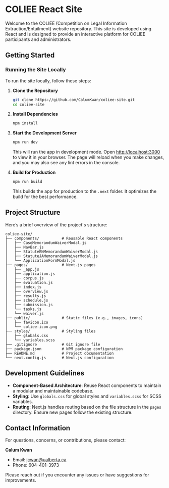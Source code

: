 # COLIEE React Site

Welcome to the COLIEE (Competition on Legal Information Extraction/Entailment) website repository. This site is developed using React and is designed to provide an interactive platform for COLIEE participants and administrators.

## Getting Started

### Running the Site Locally

To run the site locally, follow these steps:

1. **Clone the Repository**
   ```sh
   git clone https://github.com/CalumKwan/coliee-site.git
   cd coliee-site
   ```

2. **Install Dependencies**
   ```sh
   npm install
   ```

3. **Start the Development Server**
   ```sh
   npm run dev
   ```

   This will run the app in development mode. Open [http://localhost:3000](http://localhost:3000) to view it in your browser. The page will reload when you make changes, and you may also see any lint errors in the console.

4. **Build for Production**
   ```sh
   npm run build
   ```

   This builds the app for production to the `.next` folder. It optimizes the build for the best performance.

## Project Structure

Here’s a brief overview of the project's structure:

```
coliee-site/
├── components/          # Reusable React components
│   ├── CaseMemorandumWaiverModal.js
│   ├── NavBar.js
│   ├── StatuteENMemorandumWaiverModal.js
│   ├── StatuteJAMemorandumWaiverModal.js
│   └── ApplicationFormModal.js
├── pages/               # Next.js pages
│   ├── _app.js
│   ├── application.js
│   ├── corpus.js
│   ├── evaluation.js
│   ├── index.js
│   ├── overview.js
│   ├── results.js
│   ├── schedule.js
│   ├── submission.js
│   └── tasks.js
│   └── waiver.js
├── public/              # Static files (e.g., images, icons)
│   ├── favicon.ico
│   └── coliee-icon.png
├── styles/              # Styling files
│   ├── globals.css
│   └── variables.scss
├── .gitignore           # Git ignore file
├── package.json         # NPM package configuration
├── README.md            # Project documentation
└── next.config.js       # Next.js configuration
```

## Development Guidelines

- **Component-Based Architecture**: Reuse React components to maintain a modular and maintainable codebase.
- **Styling**: Use `globals.css` for global styles and `variables.scss` for SCSS variables.
- **Routing**: Next.js handles routing based on the file structure in the `pages` directory. Ensure new pages follow the existing structure.

## Contact Information

For questions, concerns, or contributions, please contact:

**Calum Kwan**
- Email: jcwan@ualberta.ca
- Phone: 604-401-3973

Please reach out if you encounter any issues or have suggestions for improvements.
